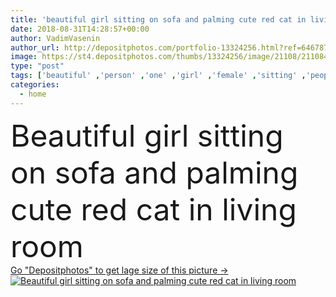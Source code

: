 ```yaml
---
title: 'beautiful girl sitting on sofa and palming cute red cat in living room'
date: 2018-08-31T14:28:57+00:00
author: VadimVasenin
author_url: http://depositphotos.com/portfolio-13324256.html?ref=64678756
image: https://st4.depositphotos.com/thumbs/13324256/image/21108/211084498/api_thumb_450.jpg?forcejpeg=true
type: "post"
tags: ['beautiful' ,'person' ,'one' ,'girl' ,'female' ,'sitting' ,'people' ,'cute' ,'caucasian' ,'orange' ,'animal' ,'funny' ,'pet' ,'mammal' ,'cat' ,'adorable' ,'domestic' ,'fur' ,'pedigree' ,'pedigreed' ,'home' ,'woman' ,'indoors' ,'alone' ,'friendly' ,'attractive' ,'furry' ,'apartment' ,'feline' ,'sofa' ,'stripes' ,'palming' ,'copy space' ,'young adult' ,'Living Room' ,'red cat' ,'ginger cat' ,'tabby cat' ]
categories: 
  - home
---
```

<div aling="center">
            <font size="60"> Beautiful girl sitting on sofa and palming cute red cat in living room</font>   
</div>
<div>
    <a href='https://depositphotos.com/211084498/stock-photo-beautiful-girl-sitting-sofa-palming.html?ref=64678756' target=_blank > Go "Depositphotos" to get lage size of this picture ->
        <img href='https://depositphotos.com/211084498/stock-photo-beautiful-girl-sitting-sofa-palming.html?ref=64678756' src='https://st4.depositphotos.com/13324256/21108/i/950/depositphotos_211084498-stock-photo-beautiful-girl-sitting-sofa-palming.jpg?forcejpeg=true' alt='Beautiful girl sitting on sofa and palming cute red cat in living room' >
    </a>
</div>
